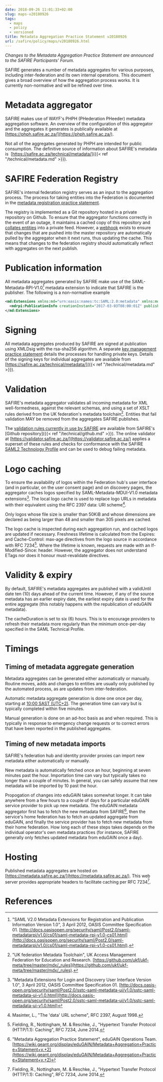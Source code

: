 ```yaml
---
date: 2018-09-26 11:01:33+02:00
slug: maps-v20180926
tags:
  - maps
  - policy
  - versioned
title: Metadata Aggregation Practice Statement v20180926
url: /safire/policy/maps/v20180926.html
---
```


_Changes to the Metadata Aggregation Practice Statement are announced to the SAFIRE Participants' Forum._

SAFIRE generates a number of metadata aggregates for various purposes, including inter-federation and its own internal operations. This document gives a broad overview of how the aggregation process works. It is currently non-normative and will be refined over time.

# Metadata aggregator

SAFIRE makes use of WAYF's PHPH (PHederation PHeeder) metadata aggregation software. An overview of the configuration of this aggregator and the aggregates it generates is publically available at [https://phph.safire.ac.za/](https://phph.safire.ac.za/).

Not all of the aggregates generated by PHPH are intended for public consumption. The definitive source of information about SAFIRE's metadata is  [https://safire.ac.za/technical/metadata/]({{< ref "/technical/metadata.md" >}}).

# SAFIRE Federation Registry

SAFIRE's internal federation registry serves as an input to the aggregation process. The process for taking entities into the Federation is documented in the [metadata registration practice statement](/safire/policy/mrps/).

The registry is implemented as a Git repository hosted in a private repository on Github. To ensure that the aggregator functions correctly in the event of an outage, it maintains a cached copy of this repository and [collates entities](https://phph.safire.ac.za/mdfileview?type=feed&fed=safire-fed-registry) into a private feed. However, a [webhook](https://developer.github.com/webhooks/) exists to ensure that changes that are pushed into the master repository are automatically pulled by the aggregator when it next runs, thus updating the cache. This means that changes to the federation registry should automatically reflect with aggregates on the next publish.

# Publication information

All metadata aggregates generated by SAFIRE make use of the SAML-Metadata-RPI-V1.0[^SAML-Metadata-RPI-V1.0] metadata extension to indicate that SAFIRE is the publisher. The following is a non-normative example

```xml
<md:Extensions xmlns:md="urn:oasis:names:tc:SAML:2.0:metadata" xmlns:mdrpi="urn:oasis:names:tc:SAML:metadata:rpi">
  <mdrpi:PublicationInfo creationInstant="2017-03-03T08:00:01Z" publisher="https://safire.ac.za"/>
</md:Extensions>
```

# Signing

All metadata aggregates produced by SAFIRE are signed at publication using XMLDsig with the rsa-sha256 algorithm. A separate [key management practice statement](/safire/policy/kmps/) details the processes for handling private keys. Details of the signing keys for individual aggregates are available from [https://safire.ac.za/technical/metadata/]({{< ref "/technical/metadata.md" >}}).

# Validation

SAFIRE's metadata aggregator validates all incoming metadata for XML well-formedness, against the relevant schemas, and using a set of XSLT rules derived from the UK federation's metadata toolchain[^UKF-Meta]. Entities that fail validation MAY be removed from the aggregates SAFIRE publishes.

The [validation rules currently in use by SAFIRE](https://github.com/safire-ac-za/phph/tree/master/_rules) are available from SAFIRE's [Github repository]({{< ref "/technical/github.md" >}}). The online validator at [https://validator.safire.ac.za/](https://validator.safire.ac.za/) applies a superset of these rules and checks for conformance with the SAFIRE [SAML2 Technology Profile](/technical/saml2/) and can be used to debug failing metadata.

# Logo caching

To ensure the availability of logos within the Federation hub's user interface (and in particular, on the user consent page) and on discovery pages, the aggregator caches logos specified by SAML-Metadata-MDUI-V1.0 metadata extensions[^SAML-Metadata-MDUI-V1.0]. The local logo cache is used to replace logo URLs in metadata with their equivalent using the RFC 2397 data: URI scheme[^RFC2397].

Only logos whose file size is smaller than 50KiB and whose dimensions are declared as being larger than 48 and smaller than 305 pixels are cached.

The logo cache is inspected during each aggregation run, and cached logos are updated if necessary. Freshness lifetime is calculated from the Expires: and Cache-Control: max-age directives from the logo source in accordance with RFC 7234[^RFC7234]. Where the lifetime is known, requests are made with an If-Modified-Since: header. However, the aggregator does not understand ETags nor does it honour must-revalidate directives.

# Validity & expiry

By default, SAFIRE's metadata aggregates are published with a validUntil date ten (10) days ahead of the current time. However, if any of the source metadata has an earlier expiry date, the earliest expiry date is used for the entire aggregate (this notably happens with the republication of eduGAIN metadata).

The cacheDuration is set to six (6) hours. This is to encourage providers to refresh their metadata more regularly than the minimum once-per-day specified in the SAML Technical Profile.

# Timings

## Timing of metadata aggregate generation

Metadata aggregates can be generated either automatically or manually. Routine moves, adds and changes to entities are usually only published by the automated process, as are updates from inter-federation.

Automatic metadata aggregate generation is done one once per day, starting at [10:00 SAST (UTC+2)](https://www.timeanddate.com/worldclock/fixedtime.html?msg=SAFIRE+Metadata+Update&hour=10&min=00&sec=00&p1=56). The generation time can vary but is typically completed within five minutes.

Manual generation is done on an ad-hoc basis as and when required. This is typically in response to emergency change requests or to correct errors that have been reported in the published aggregates.

## Timing of new metadata imports

SAFIRE's federation hub and identity provider proxies can import new metadata either automatically or manually.

New metadata is automatically fetched once an hour, beginning at seven minutes past the hour. Importation time can vary but typically takes no longer than a couple of minutes. In general, you can safely assume that new metadata will be imported by 10 past the hour.

Propogation of changes into eduGAIN takes somewhat longer. It can take anywhere from a few hours to a couple of days for a particular eduGAIN service provider to pick up new metadata. The eduGAIN metadata aggregator first has to fetch the new metadata from SAFIRE[^eduGAIN-MAPS], then the service's home federation has to fetch an updated aggregate from eduGAIN, and finally the service provider has to fetch new metadata from their home federation. How long each of these steps takes depends on the individual operator's own metadata practices (for instance, SAFIRE generally only fetches updated metadata from eduGAIN once a day).

# Hosting

Published metadata aggregates are hosted on [https://metadata.safire.ac.za/](https://metadata.safire.ac.za/). This web server provides appropriate headers to facilitate caching per RFC 7234[^RFC7234].

# References

[^RFC2119]: Bradner, S., "Key words for use in RFCs to Indicate Requirement Levels", BCP 14, RFC 2119, March 1997.

[^SAML-Metadata-RPI-V1.0]: "SAML V2.0 Metadata Extensions for Registration and Publication Information Version 1.0", 3 April 2012, OASIS Committee Specification 01. [http://docs.oasisopen.org/security/saml/Post2.0/saml-metadatarpi/v1.0/cs01/saml-metadata-rpi-v1.0-cs01.html](http://docs.oasisopen.org/security/saml/Post2.0/saml-metadatarpi/v1.0/cs01/saml-metadata-rpi-v1.0-cs01.html).

[^SAML-Metadata-MDUI-V1.0]: "Metadata Extensions for Login and Discovery User Interface Version 1.0", 3 April 2012, OASIS Committee Specification 01. [http://docs.oasis-open.org/security/saml/Post2.0/sstc-saml-metadata-ui/v1.0/sstc-saml-metadata-ui-v1.0.html](http://docs.oasis-open.org/security/saml/Post2.0/sstc-saml-metadata-ui/v1.0/sstc-saml-metadata-ui-v1.0.html)

[^RFC2397]: Masinter, L., "The 'data' URL scheme", RFC 2397, August 1998.

[^RFC7234]: Fielding, R., Nottingham, M. & Reschke, J., "Hypertext Transfer Protocol (HTTP/1.1): Caching", RFC 7234, June 2014.

[^UKF-Meta]: "UK federation Metadata Toolchain", UK Access Management Federation for Education and Research. [https://github.com/ukf/ukf-meta/tree/master/mdx/_rules](https://github.com/ukf/ukf-meta/tree/master/mdx/_rules).

[^eduGAIN-MAPS]: "Metadata Aggregation Practice Statement", eduGAIN Operations Team. [https://wiki.geant.org/display/eduGAIN/Metadata+Aggregation+Practice+Statement+v.+2](https://wiki.geant.org/display/eduGAIN/Metadata+Aggregation+Practice+Statement+v.+2)
